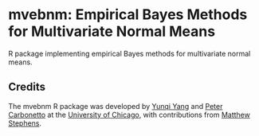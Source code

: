 # mvebnm: Empirical Bayes Methods for Multivariate Normal Means

R package implementing empirical Bayes methods for multivariate normal
means.

## Credits

The mvebnm R package was developed by [Yunqi Yang][yunqi] and
[Peter Carbonetto][peter] at the [University of Chicago][uchicago],
with contributions from [Matthew Stephens][matthew].

[uchicago]: https://www.uchicago.edu
[yunqi]: https://github.com/Nicholeyang0215
[peter]: https://pcarbo.github.io
[matthew]: http://stephenslab.uchicago.edu
